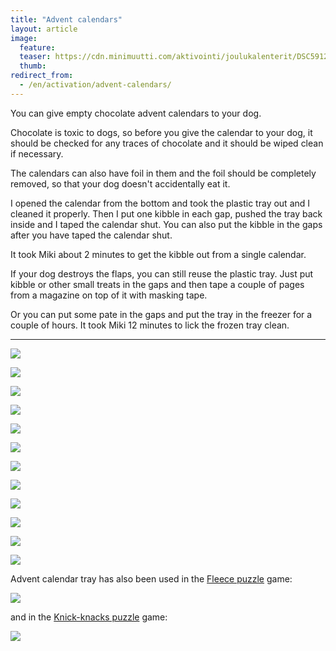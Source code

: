 ```yaml
---
title: "Advent calendars"
layout: article
image:
  feature:
  teaser: https://cdn.minimuutti.com/aktivointi/joulukalenterit/DSC59121-245px.jpg
  thumb:
redirect_from:
  - /en/activation/advent-calendars/
---
```


You can give empty chocolate advent calendars to your dog.

Chocolate is toxic to dogs, so before you give the calendar to your dog, it should be checked for any traces of chocolate and it should be wiped clean if necessary.

The calendars can also have foil in them and the foil should be completely removed, so that your dog doesn't accidentally eat it.

I opened the calendar from the bottom and took the plastic tray out and I cleaned it properly. Then I put one kibble in each gap, pushed the tray back inside and I taped the calendar shut. You can also put the kibble in the gaps after you have taped the calendar shut.

It took Miki about 2 minutes to get the kibble out from a single calendar.

If your dog destroys the flaps, you can still reuse the plastic tray. Just put kibble or other small treats in the gaps and then tape a couple of pages from a magazine on top of it with masking tape.

Or you can put some pate in the gaps and put the tray in the freezer for a couple of hours. It took Miki 12 minutes to lick the frozen tray clean.

---

![](https://cdn.minimuutti.com/aktivointi/joulukalenterit/DSC59065-800px.jpg)

![](https://cdn.minimuutti.com/aktivointi/joulukalenterit/DSC59082-800px.jpg)

![](https://cdn.minimuutti.com/aktivointi/joulukalenterit/DSC59121-800px.jpg)

![](https://cdn.minimuutti.com/aktivointi/joulukalenterit/DSC59190-800px.jpg)

![](https://cdn.minimuutti.com/aktivointi/joulukalenterit/DSC59233-800px.jpg)

![](https://cdn.minimuutti.com/aktivointi/joulukalenterit/DSC59250-800px.jpg)

![](https://cdn.minimuutti.com/aktivointi/joulukalenterit/DSC59057-800px.jpg)

![](https://cdn.minimuutti.com/aktivointi/joulukalenterit/DSC59352-800px.jpg)

![](https://cdn.minimuutti.com/aktivointi/joulukalenterit/DSC59357-800px.jpg)

![](https://cdn.minimuutti.com/aktivointi/joulukalenterit/DSC59408-800px.jpg)

![](https://cdn.minimuutti.com/aktivointi/joulukalenterit/DSC60440-800px.jpg)

![](https://cdn.minimuutti.com/aktivointi/joulukalenterit/DSC60457-800px.jpg)

Advent calendar tray has also been used in the [Fleece puzzle](/en/brain-games/fleece-puzzle/) game:

[![](https://cdn.minimuutti.com/aktivointi/fleecerullat/DS09098-800px.jpg)](/en/brain-games/fleece-puzzle/)

and in the [Knick-knacks puzzle](/en/brain-games/knick-knacks-puzzle/) game:

[![](https://cdn.minimuutti.com/aktivointi/lokerikko/DS08655-800px.jpg)](/en/brain-games/knick-knacks-puzzle/)
